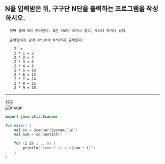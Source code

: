 ## N을 입력받은 뒤, 구구단 N단을 출력하는 프로그램을 작성하시오.


      첫째 줄에 N이 주어진다. N은 1보다 크거나 같고, 9보다 작거나 같다

      출력형식과 같게 N*1부터 N*9까지 출력한다.

      - 2 ->
        2 * 1 = 2
        2 * 2 = 4
        2 * 3 = 6
        2 * 4 = 8
        2 * 5 = 10
        2 * 6 = 12
        2 * 7 = 14
        2 * 8 = 16
        2 * 9 = 18

---------------------------
성공  
![image](https://github.com/21dbwls12/TIL/assets/139525941/74670826-04b6-46cc-bc60-f59b947f8dda)

```kotlin
import java.util.Scanner

fun main() {
    val sc = Scanner(System.`in`)
    val num = sc.nextInt()

    for (i in 1 .. 9) {
        println("$num * $i = ${num * i}")
    }
}
```
